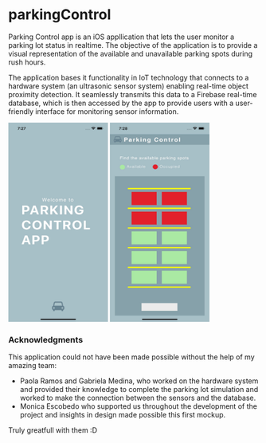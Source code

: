 # parkingControl

Parking Control app is an iOS appllication that lets the user monitor a parking lot status in realtime. The objective of the application is to provide a visual representation of the available and unavailable parking spots during rush hours.

The application bases it functionality in IoT technology that connects to a hardware system (an ultrasonic sensor system) enabling real-time object proximity detection. It seamlessly transmits this data to a Firebase real-time database, which is then accessed by the app to provide users with a user-friendly interface for monitoring sensor information.

<img src="images/splash.jpeg" width=200 height=400>
<img src="images/preview.jpeg" width=200 height=400>



### Acknowledgments

This application could not have been made possible without the help of my amazing team: 
- Paola Ramos and Gabriela Medina, who worked on the hardware system and provided their knowledge to complete the parking lot simulation and worked to make the connection between the sensors and the database.
- Monica Escobedo who supported us throughout the development of the project and insights in design made possible this first mockup.

Truly greatfull with them :D
